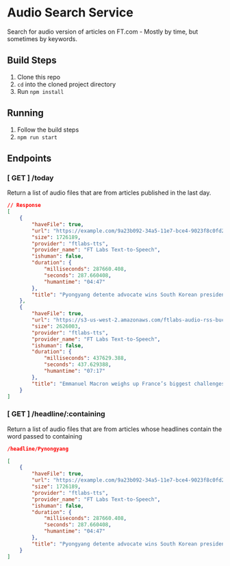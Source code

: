 # Audio Search Service
Search for audio version of articles on FT.com - Mostly by time, but sometimes by keywords.

## Build Steps

1. Clone this repo
2. `cd` into the cloned project directory
3. Run `npm install`

## Running

1. Follow the build steps
2. `npm run start`

## Endpoints

### [ GET ] /today
Return a list of audio files that are from articles published in the last day.

```JSON
// Response
[
	{
		"haveFile": true,
		"url": "https://example.com/9a23b092-34a5-11e7-bce4-9023f8c0fd2e.mp3",
		"size": 1726189,
		"provider": "ftlabs-tts",
		"provider_name": "FT Labs Text-to-Speech",
		"ishuman": false,
		"duration": {
			"milliseconds": 287660.408,
			"seconds": 287.660408,
			"humantime": "04:47"
		},
		"title": "Pyongyang detente advocate wins South Korean presidency"
	},
	{
		"haveFile": true,
		"url": "https://s3-us-west-2.amazonaws.com/ftlabs-audio-rss-bucket.prod/0fcd9924-33e4-11e7-99bd-13beb0903fa3.mp3",
		"size": 2626003,
		"provider": "ftlabs-tts",
		"provider_name": "FT Labs Text-to-Speech",
		"ishuman": false,
		"duration": {
			"milliseconds": 437629.388,
			"seconds": 437.629388,
			"humantime": "07:17"
		},
		"title": "Emmanuel Macron weighs up France’s biggest challenges"
	}
]
```

### [ GET ] /headline/:containing
Return a list of audio files that are from articles whose headlines contain the word passed to containing

```JSON
/headline/Pynongyang

[
	{
		"haveFile": true,
		"url": "https://example.com/9a23b092-34a5-11e7-bce4-9023f8c0fd2e.mp3",
		"size": 1726189,
		"provider": "ftlabs-tts",
		"provider_name": "FT Labs Text-to-Speech",
		"ishuman": false,
		"duration": {
			"milliseconds": 287660.408,
			"seconds": 287.660408,
			"humantime": "04:47"
		},
		"title": "Pyongyang detente advocate wins South Korean presidency"
	}
]

```

